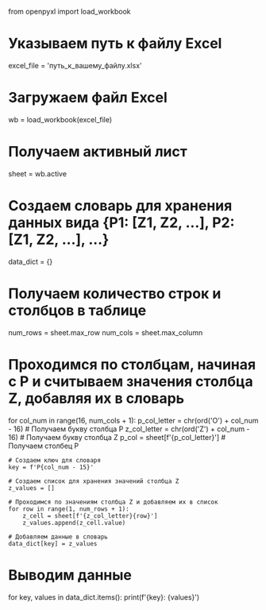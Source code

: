 from openpyxl import load_workbook

# Указываем путь к файлу Excel
excel_file = 'путь_к_вашему_файлу.xlsx'

# Загружаем файл Excel
wb = load_workbook(excel_file)

# Получаем активный лист
sheet = wb.active

# Создаем словарь для хранения данных вида {P1: [Z1, Z2, ...], P2: [Z1, Z2, ...], ...}
data_dict = {}

# Получаем количество строк и столбцов в таблице
num_rows = sheet.max_row
num_cols = sheet.max_column

# Проходимся по столбцам, начиная с P и считываем значения столбца Z, добавляя их в словарь
for col_num in range(16, num_cols + 1):
    p_col_letter = chr(ord('O') + col_num - 16)  # Получаем букву столбца P
    z_col_letter = chr(ord('Z') + col_num - 16)  # Получаем букву столбца Z
    p_col = sheet[f'{p_col_letter}']  # Получаем столбец P

    # Создаем ключ для словаря
    key = f'P{col_num - 15}'
    
    # Создаем список для хранения значений столбца Z
    z_values = []
    
    # Проходимся по значениям столбца Z и добавляем их в список
    for row in range(1, num_rows + 1):
        z_cell = sheet[f'{z_col_letter}{row}']
        z_values.append(z_cell.value)
    
    # Добавляем данные в словарь
    data_dict[key] = z_values

# Выводим данные
for key, values in data_dict.items():
    print(f'{key}: {values}')

